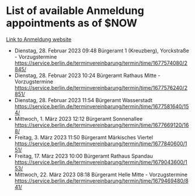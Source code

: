 # List of available Anmeldung appointments as of $NOW
[Link to Anmeldung website](https://service.berlin.de/terminvereinbarung/termin/tag.php?termin=1&anliegen[]=120686&dienstleisterlist=122210,122217,327316,122219,327312,122227,327314,122231,327346,122243,327348,122254,122252,329742,122260,329745,122262,329748,122271,327278,122273,327274,122277,327276,330436,122280,327294,122282,327290,122284,327292,122291,327270,122285,327266,122286,327264,122296,327268,150230,329760,122297,327286,122294,327284,122312,329763,122314,329775,122304,327330,122311,327334,122309,327332,317869,122281,327352,122279,329772,122283,122276,327324,122274,327326,122267,329766,122246,327318,122251,327320,122257,327322,122208,327298,122226,327300&herkunft=http%3A%2F%2Fservice.berlin.de%2Fdienstleistung%2F120686%2F)
- Dienstag, 28. Februar 2023 09:48 Bürgeramt 1 (Kreuzberg), Yorckstraße - Vorzugstermine https://service.berlin.de/terminvereinbarung/termin/time/1677574080/2845/
- Dienstag, 28. Februar 2023 10:24 Bürgeramt Rathaus Mitte - Vorzugstermine https://service.berlin.de/terminvereinbarung/termin/time/1677576240/2851/
- Dienstag, 28. Februar 2023 11:54 Bürgeramt Wasserstadt https://service.berlin.de/terminvereinbarung/termin/time/1677581640/154/
- Mittwoch, 1. März 2023 12:12 Bürgeramt Sonnenallee https://service.berlin.de/terminvereinbarung/termin/time/1677669120/168/
- Freitag, 3. März 2023 11:50 Bürgeramt Märkisches Viertel https://service.berlin.de/terminvereinbarung/termin/time/1677840600/151/
- Freitag, 17. März 2023 10:00 Bürgeramt Rathaus Spandau https://service.berlin.de/terminvereinbarung/termin/time/1679043600/153/
- Mittwoch, 22. März 2023 08:18 Bürgeramt Helle Mitte - Vorzugstermine https://service.berlin.de/terminvereinbarung/termin/time/1679469480/841/
